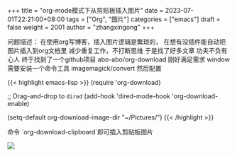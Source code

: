 +++
title = "org-mode模式下从剪贴板插入图片"
date = 2023-07-01T22:21:00+08:00
tags = ["Org", "图片"]
categories = ["emacs"]
draft = false
weight = 2001
author = "zhangxingong"
+++

问题描述：
在使用org写博客，插入图片逻辑是繁琐的，
在想有没插件能自动把图片插入到org文档里
减少重复工作，不打断思维
于是找了好多文章
功夫不负有心人
终于找到了一个github项目
abo-abo/org-download
刚好满足需求
window需要安装一个命令工具
imagemagick/convert
然后配置

{{< highlight emacs-lisp >}}
(require 'org-download)

;; Drag-and-drop to `dired`
(add-hook 'dired-mode-hook 'org-download-enable)

(setq-default org-download-image-dir "~/Pictures/")
{{< /highlight >}}

命令 \`org-download-clipboard\`即可插入剪贴板图片

![](/img/paste-clipboard-sample.png)
